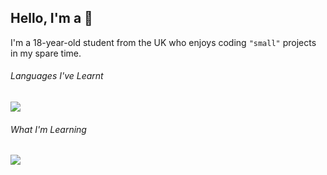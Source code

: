 ## Hello, I'm a 🧱
I'm a 18-year-old student from the UK who enjoys coding `"small"` projects in my spare time.

###### Languages I've Learnt
<img src="https://skillicons.dev/icons?i=python,html,css,js,ts, latex">

###### What I'm Learning
<img src="https://skillicons.dev/icons?i=dotnet">

